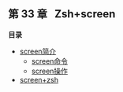 ## 第 33 章   Zsh+screen

**目录**

- [screen简介](ch33s02.md)
    - [screen命令](ch33s02.md#id3159455)
    - [screen操作](ch33s02.md#id3158816)
- [screen+zsh](ch33s03.md)
